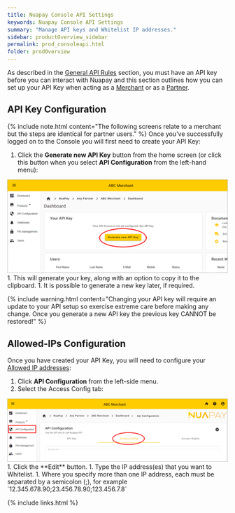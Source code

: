 ```yaml
---
title: Nuapay Console API Settings
keywords: Nuapay Console API Settings
summary: "Manage API keys and Whitelist IP addresses."
sidebar: productOverview_sidebar
permalink: prod_consoleapi.html
folder: prodOverview
---
```


As described in the [General API Rules](prod_generalrules.html) section, you must have an API key before you can interact with Nuapay and this section outlines how you can set up your API Key when acting as a <a href="#" data-toggle="tooltip" data-original-title="{{site.data.glossary.merchant}}">Merchant</a> or as a <a href="#" data-toggle="tooltip" data-original-title="{{site.data.glossary.partner}}">Partner</a>.

## API Key Configuration

{% include note.html content="The following screens relate to a merchant but the steps are identical for partner users." %}
Once you've successfully logged on to the Console you will first need to create your API Key:

1. Click the **Generate new API Key** button from the home screen (or click this button when you select **API Configuration** from the left-hand menu):
<img src = "images/console_apikey.png">
1. This will generate your key, along with an option to copy it to the clipboard.
1. It is possible to generate a new key later, if required.

{% include warning.html content="Changing your API key will require an update to your API setup so exercise extreme care before making any change. Once you generate a new API key the previous key CANNOT be restored!" %}

## Allowed-IPs Configuration

Once you have created your API Key, you will need to configure your <a href="#" data-toggle="tooltip" data-original-title="{{site.data.glossary.allowed-ips}}">Allowed IP addresses</a>:

1. Click **API Configuration** from the left-side menu.
1. Select the Access Config tab:
<img src = "images/console_accessconfig.png">
1. Click the **Edit** button.
1. Type the IP address(es) that you want to Whitelist.
1. Where you specify more than one IP address, each must be separated by a semicolon (;), for example `12.345.678.90;23.456.78.90;123.456.7.8`


{% include links.html %}
